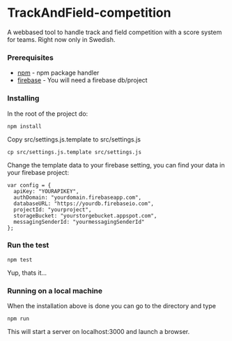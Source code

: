 # TrackAndField-competition
A webbased tool to handle track and field competition with a score system for teams. Right now only in Swedish.
### Prerequisites

* [npm](https://www.npmjs.com/get-npm) - npm package handler
* [firebase](https://firebase.google.com) - You will need a firebase db/project
### Installing
    
In the root of the project do:
```
npm install
```
Copy src/settings.js.template to src/settings.js
```
cp src/settings.js.template src/settings.js
```
Change the template data to your firebase setting, you can find your data in your firebase project:
```
var config = {
  apiKey: "YOURAPIKEY",
  authDomain: "yourdomain.firebaseapp.com",
  databaseURL: "https://yourdb.firebaseio.com",
  projectId: "yourproject",
  storageBucket: "yourstorgebucket.appspot.com",
  messagingSenderId: "yourmessagingSenderId"
};
```
### Run the test
```
npm test
```

Yup, thats it...
### Running on a local machine
When the installation above is done you can go to the directory and type
```
npm run
```
This will start a server on localhost:3000 and launch a browser. 